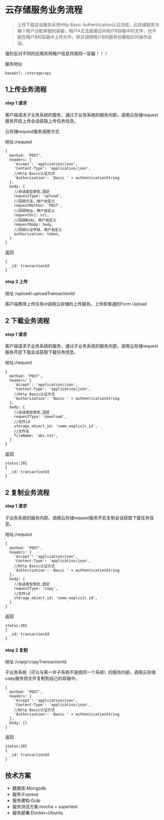 # 云存储服务业务流程
>上传下载会话服务采用Http Basic Authentication认证流程，云存储服务为每个租户分配单独的容器，租户A无法直接访问租户B容器中的文件，也不能在租户B的容器中上传文件，除非调用租户B的服务创建相应的操作会话。

强烈反对不同的应用共用租户信息共用同一容器！！！


服务地址
```
baseUrl: /storage/api
```
## 1上传业务流程

#### step 1 请求

客户端请求子业务系统的服务，通过子业务系统的服务内部，调用云存储request服务开启上传会话获取上传任务信息。

云存储request服务调用方式

地址:/request

```
{
  method: 'POST',
  headers: {
    'Accept': 'application/json',
    'Content-Type': 'application/json',
    //Http Basic认证方式
    'Authorization': 'Basic ' + authenticationString
  },
  body: {
    //会话类型类型,固定
    requestType: 'upload',
    //回调方法，用户自定义
    requestMethod: 'POST',
    //回调地址，用户自定义
    requestUri: uri,
    //回调Body，用户自定义
    requestBody: body,
    //回调认证字段，用户自定义
    authorization: token,
  }
}
```

返回

``` status:201
{
  _id: transactionId
}
```

#### step 2 上传

地址 /upload/:uploadTransactionId

客户端携带上传任务id调用云存储的上传服务。上传即普通的Form Upload

## 2 下载业务流程
#### step 1 请求

客户端请求子业务系统的服务，通过子业务系统的服务内部，调用云存储request服务开启下载会话获取下载任务信息。

地址:/request

```
{
  method: 'POST',
  headers: {
    'Accept': 'application/json',
    'Content-Type': 'application/json',
    //Http Basic认证方式
    'Authorization': 'Basic ' + authenticationString
  },
  body: {
    //会话类型类型,固定
    requestType: 'download',
    //文件id
    storage_object_id: 'some_explicit_id',
    //文件名
    fileName: 'abc.txt',
  }
}
```

返回

```
status:201
{
  _id: transactionId
}
```

## 2 复制业务流程
#### step 1 请求

子业务系统的服务内部，调用云存储request服务开启复制会话获取下载任务信息。

地址:/request

```
{
  method: 'POST',
  headers: {
    'Accept': 'application/json',
    'Content-Type': 'application/json',
    //Http Basic认证方式
    'Authorization': 'Basic ' + authenticationString
  },
  body: {
    //会话类型类型,固定
    requestType: 'copy',
    //文件id
    storage_object_id: 'some_explicit_id',
  }
}
```

返回

```
status:201
{
  _id: transactionId
}
```

#### step 2 复制

地址 /copy/:copyTransactionId

子业务系统（可以与第一步子系统不是统同一个系统）的服务内部，调用云存储copy服务将文件复制到自己的容器中。
```
{
  method: 'POST',
  headers: {
    'Accept': 'application/json',
    'Content-Type': 'application/json',
    //Http Basic认证方式
    'Authorization': 'Basic ' + authenticationString
  },
  body: {}
}
```

返回

```
status:201
{
  _id: transactionId
}
```

## 技术方案
- 数据库:Mongodb
- 服务:Express
- 服务建构:Gulp
- 服务测试方案:mocha + supertest
- 服务部署:Docker+Ubuntu

